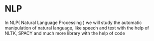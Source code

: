# NLP
In NLP( Natural Language Processing ) we will study the automatic manipulation of natural language, like speech and text with the help of NLTK, SPACY and much more library with the help of code
